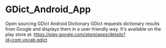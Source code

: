 # GDict_Android_App
Open sourcing GDict Android Dictionary
GDict requests dictionary results from Google and displays them in a user-friendly way.
It's available on the play store at:
https://play.google.com/store/apps/details?id=com.vocab.gdict
